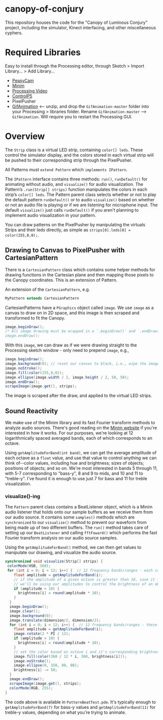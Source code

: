 ﻿# canopy-of-conjury
This repository houses the code for the "Canopy of Luminous Conjury" project, including the simulator, Kinect interfacing, and other miscellaneous cyphers.

# Required Libraries
Easy to install through the Processing editor, through Sketch > Import Library... > Add Library...
- [PeasyCam](http://mrfeinberg.com/peasycam/)
- [Minim](http://code.compartmental.net/tools/minim/)
- [Processing Video](https://processing.org:8443/reference/libraries/video/index.html)
- [ControlP5](http://www.sojamo.de/libraries/controlP5/)
- PixelPusher
- [GifAnimation](https://github.com/01010101/GifAnimation) <-- unzip, and drop the `GifAnimation-master` folder into your Processing > libraries folder. Rename `GifAnimation-master` --> `GifAnimation`. Will require you to restart the Processing GUI.

# Overview
The `Strip` class is a virtual LED strip, containing `color[] leds`. These control the simulator display, and the colors stored in each virtual strip will be pushed to their corresponding strip through the PixelPusher.

All Patterns must `extend Pattern` which `implements IPattern`. 

The `IPattern` interface contains three methods: `run()`, `runDefault()` for animating without audio, and `visualize()` for audio visualization. The Pattern’s `.run(Strip[] strips)` function manipulates the colors in each strip’s `color[] leds`. The Pattern parent class selects whether or not to play the default pattern `runDefault()` or to audio `visualize()` based on whether or not an audio file is playing or if we are listening for microphone input. The default `visualize()` just calls `runDefault()` if you aren't planning to implement audio visualization in your pattern. 

You can draw patterns on the PixelPusher by manipulating the virtuals Strips and their leds directly, as simple as `strips[0].leds[0] = color(255,0,0);`.

## Drawing to Canvas to PixelPusher with CartesianPattern

There is a `CartesianPattern` class which contains some helper methods for drawing functions in the Cartesian plane and then mapping those pixels to the Canopy coordinates. This is an extension of Pattern.

An extension of the `CartesianPattern`, e.g.

```java
MyPattern extends CartesianPattern
```

CartesianPatterns have a `PGraphics` object called `image`. We use `image` as a canvas to draw on in 2D space, and this image is then scraped and transformed to fit the Canopy.

```java
image.beginDraw();
/* All image drawing must be wrapped in a `.beginDraw()` and `.endDraw()` 
image.endDraw();
```

With this `image`, we can draw as if we were drawing straight to the Processing sketch window - only need to prepend `image`, e.g.,

```java
image.beginDraw();
image.background(0); // reset our canvas to black, i.e., wipe the image from the last `draw()` call
image.noStroke();
image.fill(color(255,0,0));
image.ellipse(image.width / 2, image.height / 2, 50, 50);
image.endDraw();
scrapeImage(image.get(), strips);
```

The image is scraped after the draw, and applied to the virtual LED strips.

## Sound Reactivity
We make use of the Minim library and its fast Fourier transform methods to analyze audio sources. There's good reading on the [Minim website](http://code.compartmental.net/2007/03/21/fft-averages/) if you're interested in how it works. For our purposes, we're looking at 12 logarithmically spaced averaged bands, each of which corresponds to an octave.

Using `getAmplitudeForBand(int band)`, we can get the average amplitude of each octave as a `float` value, and use that value to control anything we can think of--color values, including hue and brightness; sizes of objects; positions of objects; and so on. We're most interested in bands 5 through 11, with 5-7 corresponding to "bass-y", 8 and 9 to mids, and 10 and 11 to "treble-y". I've found it is enough to use just 7 for bass and 11 for treble visualization.

### visualize()-ing
The `Pattern` parent class contains a BeatListener object, which is a Minim audio listener that holds onto our sample buffers as we receive them from our audio source. It contains some `samples()` methods which are `synchronized` to our `visualize()` method to prevent our waveform from being made up of two different buffers. The `run()` method takes care of setting up our `BeatListener` and calling `fftFoward()` which performs the fast Fourier transform analysis on our audio source samples.

Using the `getAmplitudeForBand()` method, we can then get values to manipulate our drawing, and visualize the audio source.

```java
synchronized void visualize(Strip[] strips) {
 colorMode(HSB, 360);
 for (int i = 0; i < 12; i++) {  // 12 frequency bands/ranges - each corresponds to an octave
    float amplitude = getAmplitudeForBand(i);
    // if the amplitude of a given octave is greater than 10, save it for later
    // we'll be using our amplitudes to control the brightness of an object
    if (amplitude > 10) { 
      brightness[i] = round(amplitude * 10); 
    }
  }
  image.beginDraw();
  image.clear();
  image.background(0);
  image.translate(dimension/2, dimension/2);
  for (int i = 0; i < 12; i++) {  // 12 frequency bands/ranges - these correspond to an octave
    float amplitude = getAmplitudeForBand(i);
    image.rotate(2 * PI / 12);
    if (amplitude > 10) { 
      brightness[i] = round(amplitude * 10);
    }
    // set the color based on octave i and it's corresponding brightness determined from amplitude
    image.fill(color(360 / 12 * i, 360, brightness[i]));
    image.noStroke();
    image.ellipse(0, 150, 80, 80);
    brightness[i] -= 50;
  }
  image.endDraw();
  scrapeImage(image.get(), strips);
  colorMode(RGB, 255);
}
```

The code above is available in `PatternBeatTest.pde`. It's typically enough to `getAmplitudeForBand(7)` for bass-y values and `getAmplitudeForBand(11)` for treble-y values, depending on what you're trying to animate.
